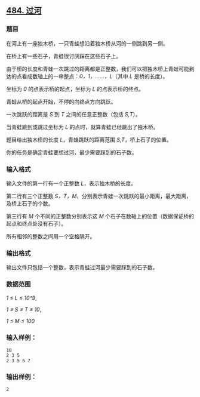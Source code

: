 ## [484. 过河](https://www.acwing.com/problem/content/486/)

### 题目

在河上有一座独木桥，一只青蛙想沿着独木桥从河的一侧跳到另一侧。

在桥上有一些石子，青蛙很讨厌踩在这些石子上。

由于桥的长度和青蛙一次跳过的距离都是正整数，我们可以把独木桥上青蛙可能到达的点看成数轴上的一串整点：*0，1，……，L*（其中 *L* 是桥的长度）。

坐标为 *0* 的点表示桥的起点，坐标为 *L* 的点表示桥的终点。

青蛙从桥的起点开始，不停的向终点方向跳跃。

一次跳跃的距离是 *S* 到 *T* 之间的任意正整数（包括 *S,T*）。

当青蛙跳到或跳过坐标为 *L* 的点时，就算青蛙已经跳出了独木桥。

题目给出独木桥的长度 *L*，青蛙跳跃的距离范围 *S,T*，桥上石子的位置。

你的任务是确定青蛙要想过河，最少需要踩到的石子数。

### 输入格式

输入文件的第一行有一个正整数 *L*，表示独木桥的长度。

第二行有三个正整数 *S，T，M*，分别表示青蛙一次跳跃的最小距离，最大距离，及桥上石子的个数。

第三行有 *M* 个不同的正整数分别表示这 *M* 个石子在数轴上的位置（数据保证桥的起点和终点处没有石子）。

所有相邻的整数之间用一个空格隔开。

### 输出格式

输出文件只包括一个整数，表示青蛙过河最少需要踩到的石子数。

### 数据范围

*1 ≤ L ≤ 10^9*,

*1 ≤ S ≤ T ≤ 10*,

*1 ≤ M ≤ 100*

### 输入样例：

```
10
2 3 5
2 3 5 6 7
```

### 输出样例：

```
2
```
